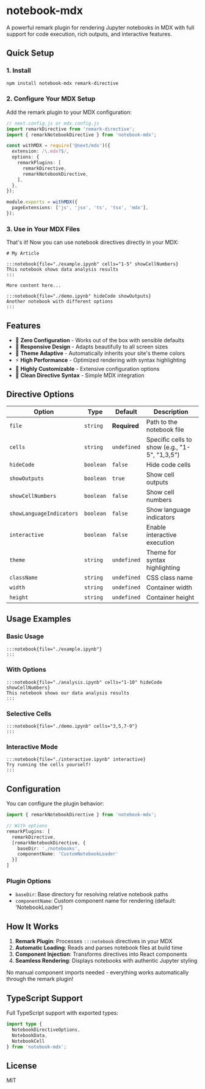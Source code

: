 # notebook-mdx

A powerful remark plugin for rendering Jupyter notebooks in MDX with full support for code execution, rich outputs, and interactive features.

## Quick Setup

### 1. Install

```bash
npm install notebook-mdx remark-directive
```

### 2. Configure Your MDX Setup

Add the remark plugin to your MDX configuration:

```typescript
// next.config.js or mdx.config.js
import remarkDirective from 'remark-directive';
import { remarkNotebookDirective } from 'notebook-mdx';

const withMDX = require('@next/mdx')({
  extension: /\.mdx?$/,
  options: {
    remarkPlugins: [
      remarkDirective,
      remarkNotebookDirective,
    ],
  },
});

module.exports = withMDX({
  pageExtensions: ['js', 'jsx', 'ts', 'tsx', 'mdx'],
});
```

### 3. Use in Your MDX Files

That's it! Now you can use notebook directives directly in your MDX:

```mdx
# My Article

:::notebook{file="./example.ipynb" cells="1-5" showCellNumbers}
This notebook shows data analysis results
:::

More content here...

:::notebook{file="./demo.ipynb" hideCode showOutputs}
Another notebook with different options
:::
```

## Features

- 🚀 **Zero Configuration** - Works out of the box with sensible defaults
- 📱 **Responsive Design** - Adapts beautifully to all screen sizes  
- 🎨 **Theme Adaptive** - Automatically inherits your site's theme colors
- ⚡ **High Performance** - Optimized rendering with syntax highlighting
- 🔧 **Highly Customizable** - Extensive configuration options
- 📖 **Clean Directive Syntax** - Simple MDX integration

## Directive Options

| Option | Type | Default | Description |
|--------|------|---------|-------------|
| `file` | `string` | **Required** | Path to the notebook file |
| `cells` | `string` | `undefined` | Specific cells to show (e.g., "1-5", "1,3,5") |
| `hideCode` | `boolean` | `false` | Hide code cells |
| `showOutputs` | `boolean` | `true` | Show cell outputs |
| `showCellNumbers` | `boolean` | `false` | Show cell numbers |
| `showLanguageIndicators` | `boolean` | `false` | Show language indicators |
| `interactive` | `boolean` | `false` | Enable interactive execution |
| `theme` | `string` | `undefined` | Theme for syntax highlighting |
| `className` | `string` | `undefined` | CSS class name |
| `width` | `string` | `undefined` | Container width |
| `height` | `string` | `undefined` | Container height |

## Usage Examples

### Basic Usage

```mdx
:::notebook{file="./example.ipynb"}
:::
```

### With Options

```mdx
:::notebook{file="./analysis.ipynb" cells="1-10" hideCode showCellNumbers}
This notebook shows our data analysis results
:::
```

### Selective Cells

```mdx
:::notebook{file="./demo.ipynb" cells="3,5,7-9"}
:::
```

### Interactive Mode

```mdx
:::notebook{file="./interactive.ipynb" interactive}
Try running the cells yourself!
:::
```

## Configuration

You can configure the plugin behavior:

```typescript
import { remarkNotebookDirective } from 'notebook-mdx';

// With options
remarkPlugins: [
  remarkDirective,
  [remarkNotebookDirective, {
    baseDir: './notebooks',
    componentName: 'CustomNotebookLoader'
  }]
]
```

### Plugin Options

- `baseDir`: Base directory for resolving relative notebook paths
- `componentName`: Custom component name for rendering (default: 'NotebookLoader')

## How It Works

1. **Remark Plugin**: Processes `:::notebook` directives in your MDX
2. **Automatic Loading**: Reads and parses notebook files at build time
3. **Component Injection**: Transforms directives into React components
4. **Seamless Rendering**: Displays notebooks with authentic Jupyter styling

No manual component imports needed - everything works automatically through the remark plugin!

## TypeScript Support

Full TypeScript support with exported types:

```typescript
import type { 
  NotebookDirectiveOptions,
  NotebookData,
  NotebookCell 
} from 'notebook-mdx';
```

## License

MIT
